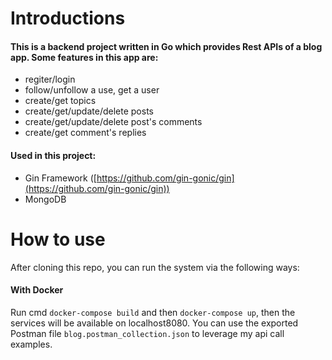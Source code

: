 # Introductions
#### This is a backend project written in Go which provides Rest APIs of a blog app. Some features in this app are: 
- regiter/login
- follow/unfollow a use, get a user
- create/get topics
- create/get/update/delete posts
- create/get/update/delete post's comments
- create/get comment's replies
#### Used in this project:
- Gin Framework ([https://github.com/gin-gonic/gin](https://github.com/gin-gonic/gin))
- MongoDB 
# How to use
After cloning this repo, you can run the system via the following ways:
#### With Docker
Run cmd `docker-compose build` and then `docker-compose up`, then the services will be available on localhost8080.
You can use the exported Postman file `blog.postman_collection.json` to leverage my api call examples.